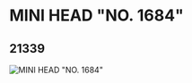 # MINI HEAD "NO. 1684"
## 21339
![MINI HEAD "NO. 1684"](https://lc-www-live-s.legocdn.com/media/bricks/5/2/6115836.jpg)